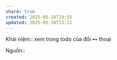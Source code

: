```yaml
---
share: true
created: 2025-05-26T19:55
updated: 2025-05-30T13:11
---
```

Khái niệm:: 
xem trong todo của đối ⊷ thoại

Nguồn:: 